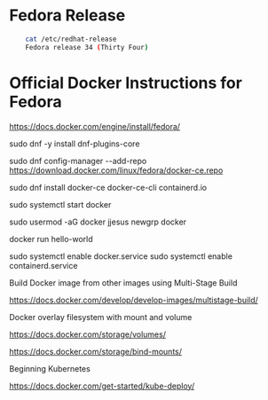 # Fedora Release


```bash
    cat /etc/redhat-release
    Fedora release 34 (Thirty Four)
```


# Official Docker Instructions for Fedora

https://docs.docker.com/engine/install/fedora/

sudo dnf -y install dnf-plugins-core

sudo dnf config-manager --add-repo https://download.docker.com/linux/fedora/docker-ce.repo

sudo dnf install docker-ce docker-ce-cli containerd.io

sudo systemctl start docker

sudo usermod -aG docker jjesus
newgrp docker

docker run hello-world

sudo systemctl enable docker.service
sudo systemctl enable containerd.service



Build Docker image from other images using Multi-Stage Build


https://docs.docker.com/develop/develop-images/multistage-build/


Docker overlay filesystem with mount and volume

https://docs.docker.com/storage/volumes/

https://docs.docker.com/storage/bind-mounts/



Beginning Kubernetes

https://docs.docker.com/get-started/kube-deploy/


